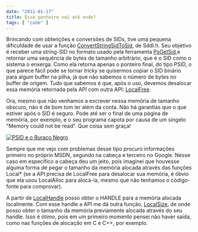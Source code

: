 ```yaml
---
date: "2011-01-17"
title: Esse ponteiro vai até onde?
tags: [ "code" ]
---
```

Brincando com obtenções e conversões de SIDs, tive uma pequena dificuldade de usar a função [ConvertStringSidToSid](http://msdn.microsoft.com/en-us/library/aa376402%28v=vs.85%29.aspx), de Sddl.h. Seu objetivo é receber uma string-SID no formato usado pela ferramenta [PsGetSid ](http://technet.microsoft.com/en-us/sysinternals/bb897417)e retornar uma sequência de bytes de tamanho arbitrário, que é o SID como o sistema o enxerga. Como ela retorna apenas o ponteiro final, do tipo PSID, o que parece fácil pode se tornar _tricky_ se quisermos copiar o SID binário para algum buffer na pilha, já que não sabemos o número de bytes no buffer de origem. Tudo que sabemos é que, após o uso, devemos desalocar essa memória retornada pela API com outra API: [LocalFree](http://msdn.microsoft.com/en-us/library/aa366730%28v=vs.85%29.aspx).

Ora, mesmo que não venhamos a escrever nessa memória de tamanho obscuro, não é de bom tom ler além da conta. Não há garantias que o que estiver após o SID é seguro. Pode até ser o final de uma página de  memória, por exemplo, e o seu programa capota por causa de um singelo "Memory could not be read". Que coisa sem graça!

[](/images/SXf7NsR.png)

[![PSID e o Buraco Negro](/images/SXf7NsR.png)](/images/SXf7NsR.png)

Sempre que me vejo com problemas desse tipo procuro informações primeiro  no próprio MSDN, segundo na cabeça e terceiro no Google. Nesse caso em  específico a cabeça deu um jeito, pois imaginei que houvesse alguma  forma de pegar o tamanho da memória alocada através das funções Local*  (se a API precisa de LocalFree para desalocar sua memória, é óbvio que  ela usou LocalAlloc para alocá-la, mesmo que não tenhamos o código-fonte  para comprovar).

A partir de [LocalHandle](http://msdn.microsoft.com/en-us/library/aa366733%28v=vs.85%29.aspx) posso obter o HANDLE para a memória alocada localmente. Com esse handle a API me dá outra função, [LocalSize](http://msdn.microsoft.com/en-us/library/aa366745%28v=vs.85%29.aspx), de onde posso obter o tamanho da memória previamente alocada através do seu handle. Isso é ótimo, pois em um primeiro momento pensei não haver saída, como nas funções de alocação em C e C++, por exemplo.

